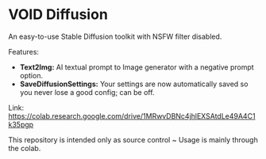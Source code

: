 # VOID Diffusion
An easy-to-use Stable Diffusion toolkit with NSFW filter disabled.

Features:
- **Text2Img:** AI textual prompt to Image generator with a negative prompt option.
- **SaveDiffusionSettings:** Your settings are now automatically saved so you never lose a good config; can be off.

Link: https://colab.research.google.com/drive/1MRwvDBNc4jhlEXSAtdLe49A4C1k35pgp

This repository is intended only as source control ~ Usage is mainly through the colab.
